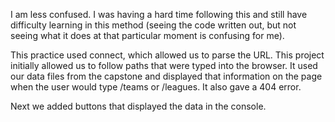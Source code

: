 I am less confused. I was having a hard time following this and still have difficulty learning in this method (seeing the code written out, but not seeing what it does at that particular moment is confusing for me).

This practice used connect, which allowed us to parse the URL.
This project initially allowed us to follow paths that were typed into the browser. It used our data files from the capstone and displayed that information on the page when the user would type /teams or /leagues. It also gave a 404 error.

Next we added buttons that displayed the data in the console.
